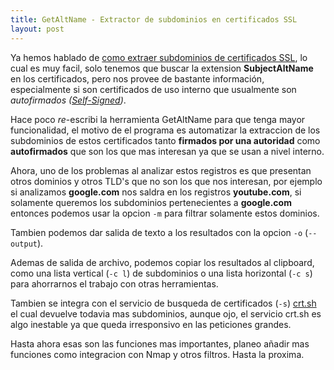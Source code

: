 ```yaml
---
title: GetAltName - Extractor de subdominios en certificados SSL
layout: post
---
```


Ya hemos hablado de [como extraer subdominios de certificados SSL](https://getroot.info/tip-getaltname/), lo cual es muy facil, solo tenemos que buscar la extension **SubjectAltName** en los certificados, pero nos provee de bastante información, especialmente si son certificados de uso interno que usualmente son _autofirmados ([Self-Signed](https://en.wikipedia.org/wiki/Self-signed_certificate))_.

Hace poco _re_-escribi la herramienta GetAltName para que tenga mayor funcionalidad, el motivo de el programa es automatizar la extraccion de los subdominios de estos certificados tanto **firmados por una autoridad** como **autofirmados** que son los que mas interesan ya que se usan a nivel interno.

<asciinema-player src="/assets/recordings/getaltnamev1/getalt1.cast"></asciinema-player>

Ahora, uno de los problemas al analizar estos registros es que presentan otros dominios y otros TLD's que no son los que nos interesan, por ejemplo si analizamos **google.com** nos saldra en los registros **youtube.com**, si solamente queremos los subdominios pertenecientes a **google.com** entonces podemos usar la opcion `-m` para filtrar solamente estos dominios.

<asciinema-player src="/assets/recordings/getaltnamev1/getalt2.cast"></asciinema-player>

Tambien podemos dar salida de texto a los resultados con la opcion `-o` (`--output`).

<asciinema-player src="/assets/recordings/getaltnamev1/getalt3.cast"></asciinema-player>

Ademas de salida de archivo, podemos copiar los resultados al clipboard, como una lista vertical (`-c l`) de subdominios o una lista horizontal (`-c s`) para ahorrarnos el trabajo con otras herramientas.

<asciinema-player src="/assets/recordings/getaltnamev1/getalt4.cast"></asciinema-player>

Tambien se integra con el servicio de busqueda de certificados (`-s`) [crt.sh](https://crt.sh) el cual devuelve todavia mas subdominios, aunque ojo, el servicio crt.sh es algo inestable ya que queda irresponsivo en las peticiones grandes.

<asciinema-player src="/assets/recordings/getaltnamev1/getalt5.cast"></asciinema-player>

Hasta ahora esas son las funciones mas importantes, planeo añadir mas funciones como integracion con Nmap y otros filtros. Hasta la proxima.
